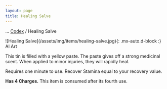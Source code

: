 ```yaml
---
layout: page
title: Healing Salve
---
```

<span class="breadcrumbs" markdown="1">... [Codex](/codex) / Healing Salve</span>
<div class="position-placeholder" markdown="1">
![Healing Salve](/assets/img/items/healing-salve.jpg){: .mx-auto.d-block :}
<span class="ai-img">AI Art</span>
</div>

This tin is filled with a yellow paste. The paste gives off a strong medicinal scent. When applied to minor injuries, they will rapidly heal.

Requires one minute to use. Recover Stamina equal to your recovery value.

**Has 4 Charges.** This item is consumed after its fourth use.